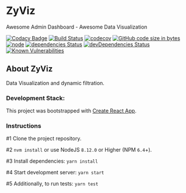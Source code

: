 # ZyViz
Awesome Admin Dashboard - Awesome Data Visualization

[![Codacy Badge](https://api.codacy.com/project/badge/Grade/bf4824fe727e469c8f3c622ddb7b52fa)](https://app.codacy.com/app/ahashem/ZyViz?utm_source=github.com&utm_medium=referral&utm_content=ahashem/ZyViz&utm_campaign=Badge_Grade_Dashboard)
[![Build Status](https://travis-ci.org/ahashem/ZyViz.svg?branch=master)](https://travis-ci.org/ahashem/ZyViz)
[![codecov](https://codecov.io/gh/ahashem/ZyViz/branch/master/graph/badge.svg)](https://codecov.io/gh/ahashem/ZyViz)
[![GitHub code size in bytes](https://img.shields.io/github/languages/code-size/badges/shields.svg)](https://github.com/ahashem/ZyViz/)
[![node](https://img.shields.io/badge/node-=%3E8.12.0-blue.svg)](https://github.com/ahashem/ZyViz)
[![dependencies Status](https://david-dm.org/ahashem/ZyViz/status.svg)](https://david-dm.org/ahashem/ZyViz)
[![devDependencies Status](https://david-dm.org/ahashem/ZyViz/dev-status.svg)](https://david-dm.org/ahashem/ZyViz?type=dev)
[![Known Vulnerabilities](https://snyk.io/test/github/ahashem/ZyViz/badge.svg)](https://snyk.io/test/github/ahashem/ZyViz)


## About ZyViz
Data Visualization and dynamic filtration.
 

### Development Stack:
This project was bootstrapped with [Create React App](https://github.com/facebook/create-react-app).


### Instructions
#1 Clone the project repository.

#2 `nvm install` or use NodeJS `8.12.0` or Higher (NPM `6.4`+). 

#3 Install dependencies: `yarn install`

#4 Start development server: `yarn start`

#5 Additionally, to run tests: `yarn test`
